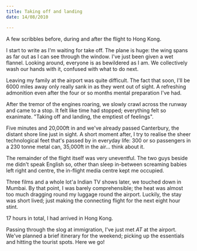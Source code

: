```yaml
---
title: Taking off and landing
date: 14/08/2010

---
```


A few scribbles before, during and after the flight to Hong Kong.

<!--more-->

I start to write as I'm waiting for take off. The plane is huge: the wing spans
as far out as I can see through the window. I've just been given a wet flannel.
Looking around, everyone is as bewildered as I am. We collectively wash our
hands with it, confused with what to do next.

Leaving my family at the airport was quite difficult. The fact that soon, I'll
be 6000 miles away only really sank in as they went out of sight. A refreshing
admonition even after the four or so months mental preparation I've had.

After the tremor of the engines roaring, we slowly crawl across the runway and
came to a stop. It felt like time had stopped; everything felt so exanimate.
"Taking off and landing, the emptiest of feelings".

Five minutes and 20,000ft in and we've already passed Canterbury, the distant
shore line just in sight. A short moment after, I try to realise the sheer
technological feet that's passed by in everyday life: 300 or so passengers in a
230 tonne metal can, 35,000ft in the air... think about it.

The remainder of the flight itself was very uneventful. The two guys beside me
didn't speak English so, other than sleep in-between screaming babies left right
and centre, the in-flight media centre kept me occupied.

Three films and a whole lot'a Indian TV shows later, we touched down in Mumbai.
By that point, I was barely comprehensible; the heat was almost too much
dragging round my luggage round the airport. Luckily, the stay was short lived;
just making the connecting flight for the next eight hour stint.

17 hours in total, I had arrived in Hong Kong.

Passing through the slog at immigration, I've just met *AT* at the airport.
We've planned a brief itinerary for the weekend; picking up the essentials and
hitting the tourist spots. Here we go!
